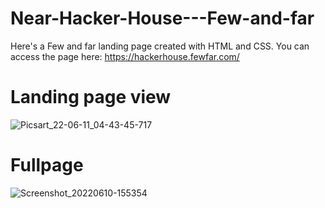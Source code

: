 # Near-Hacker-House---Few-and-far
Here's a Few and far landing page created with HTML and CSS.
You can access the page here: https://hackerhouse.fewfar.com/

# Landing page view
![Picsart_22-06-11_04-43-45-717](https://user-images.githubusercontent.com/106864582/173172378-8d4a0ecc-b197-44a9-a2f7-28378a0ad71c.jpg)

# Fullpage
![Screenshot_20220610-155354](https://user-images.githubusercontent.com/106864582/173172641-12d4a1a7-3d59-4554-8571-03ebad591cde.png)
